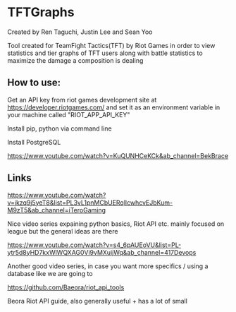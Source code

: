 # TFTGraphs
Created by Ren Taguchi, Justin Lee and Sean Yoo

Tool created for TeamFight Tactics(TFT) by Riot Games in order to view statistics and tier graphs of TFT users along with battle statistics to maximize the damage a composition is dealing

## How to use:
Get an API key from riot games development site at https://developer.riotgames.com/ and set it as an environment variable in your machine called "RIOT_APP_API_KEY"

Install pip, python via command line

Install PostgreSQL 

https://www.youtube.com/watch?v=KuQUNHCeKCk&ab_channel=BekBrace


## Links
https://www.youtube.com/watch?v=jkzq9j5yeT8&list=PL3vL1pnMCbUERqllcwhcvEJbKum-M9zT5&ab_channel=iTeroGaming

Nice video series expaining python basics, Riot API etc. mainly focused on league but the general ideas are there

https://www.youtube.com/watch?v=s4_6pAUEoVU&list=PL-ytr5d8yHD7kxWlWQXAG0Vi9vMXuijWq&ab_channel=417Devops

Another good video series, in case you want more specifics / using a database like we are going to

https://github.com/Baeora/riot_api_tools

Beora Riot API guide, also generally useful + has a lot of small

